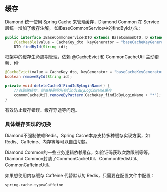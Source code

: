 ## 缓存
Diamond 统一使用 Spring Cache 来管理缓存，Diamond Common 在 Service 层统一增加了缓存注解。
如IBaseCommonService中的findById方法:

```java
public interface IBaseCommonService<DTO extends BaseCommonDTO, D extends CommonDomain> extends ICommonService<DTO, D> {
    @Cacheable(value = CacheKey_dto, keyGenerator = "baseCacheKeyGenerator", unless = "#result==null")
    DTO findById(String id);
```

框架中的缓存生命周期管理，依赖 @CacheEvict 和 CommonCacheUtil 主动更新，如:
```java
@CacheEvict(value = CacheKey_dto, keyGenerator = "baseCacheKeyGenerator")
boolean removeById(String id);
```

```java
private void deleteCacheOfFindIdByLoginName() {
    //有删除操作，则直接删除所有findIdByLoginName缓存
    commonCacheUtil.removeByPattern(CacheKey_findIdByLoginName + "*");
}
```

有效防止缓存错误、缓存穿透等问题。

### 具体缓存实现的切换
Diamond不强制依赖Redis。Spring Cache本身支持多种缓存实现方案，如Redis、Caffeine、内存等等可以自由切换。

Diamond Common的一些业务逻辑依赖缓存，如验证码获取次数限制等等。Diamond Common封装了CommonCacheUtil、CommonRedisUtil、CommonCaffeineUtil。

如果想使用内存缓存 Caffeine 代替默认的 Redis，只需要在配置文件中配置：
```properties
spring.cache.type=Caffeine
```
